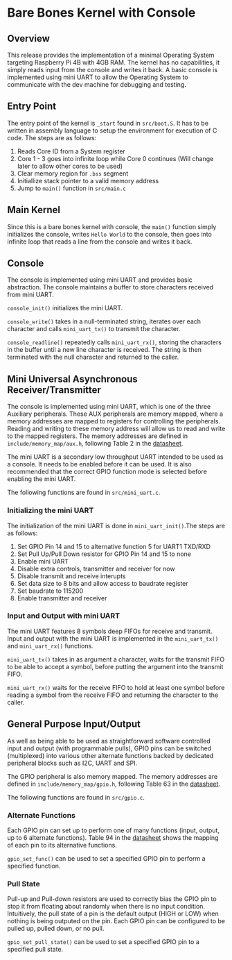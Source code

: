 # Bare Bones Kernel with Console

## Overview
This release provides the implementation of a minimal Operating System targeting Raspberry Pi 4B with 4GB RAM.
The kernel has no capabilities, it simply reads input from the console and writes it back.
A basic console is implemented using mini UART to allow the Operating System to communicate with the dev machine for debugging and testing.

## Entry Point
The entry point of the kernel is `_start` found in `src/boot.S`. It has to be written in assembly language to setup the environment for execution of C code.
The steps are as follows:

1. Reads Core ID from a System register
1. Core 1 - 3 goes into infinite loop while Core 0 continues (Will change later to allow other cores to be used)
1. Clear memory region for `.bss` segment
1. Initiallize stack pointer to a valid memory address
1. Jump to `main()` function in `src/main.c` 

## Main Kernel
Since this is a bare bones kernel with console, the `main()` function simply initializes the console, writes `Hello World` to the console, then goes into infinite loop that reads a line from the console and writes it back.

## Console
The console is implemented using mini UART and provides basic abstraction. The console maintains a buffer to store characters received from mini UART.

`console_init()` initializes the mini UART.

`console_write()` takes in a null-terminated string, iterates over each character and calls `mini_uart_tx()` to transmit the character. 

`console_readline()` repeatedly calls `mini_uart_rx()`, storing the characters in the buffer until a new line character is received. The string is then terminated with the null character and returned to the caller.

## Mini Universal Asynchronous Receiver/Transmitter
The console is implemented using mini UART, which is one of the three Auxiliary peripherals. These AUX peripherals are memory mapped,  where a memory addresses are mapped to registers for controlling the peripherals. Reading and writing to these memory address will allow us to read and write to the mapped registers. The memory addresses are defined in `include/memory_map/aux.h`, following Table 2 in the [datasheet](https://datasheets.raspberrypi.com/bcm2711/bcm2711-peripherals.pdf). 

The mini UART is a secondary low throughput UART intended to be used as a console. It needs to be enabled before it can be used. It is also recommended that the correct GPIO function mode is selected before enabling the mini UART.

The following functions are found in `src/mini_uart.c`.

### Initializing the mini UART 
The initialization of the mini UART is done in `mini_uart_init()`.The steps are as follows:

1. Set GPIO Pin 14 and 15 to alternative function 5 for UART1 TXD/RXD
1. Set Pull Up/Pull Down resistor for GPIO Pin 14 and 15 to none
1. Enable mini UART
1. Disable extra controls, transmitter and receiver for now
1. Disable transmit and receive interupts 
1. Set data size to 8 bits and allow access to baudrate register
1. Set baudrate to 115200
1. Enable transmitter and receiver

### Input and Output with mini UART 
The mini UART features 8 symbols deep FIFOs for receive and transmit. Input and output with the mini UART is implemented in the `mini_uart_tx()` and `mini_uart_rx()` functions.

`mini_uart_tx()` takes in as argument a character, waits for the transmit FIFO to be able to accept a symbol, before putting the argument into the transmit FIFO.

`mini_uart_rx()` waits for the receive FIFO to hold at least one symbol before reading a symbol from the receive FIFO and returning the character to the caller.

## General Purpose Input/Output
As well as being able to be used as straightforward software controlled input and output (with programmable pulls), GPIO pins can be switched (multiplexed) into various other alternate functions backed by dedicated peripheral blocks such as I2C, UART and SPI.

The GPIO peripheral is also memory mapped. The memory addresses are defined in `include/memory_map/gpio.h`, following Table 63 in the [datasheet](https://datasheets.raspberrypi.com/bcm2711/bcm2711-peripherals.pdf).

The following functions are found in `src/gpio.c`.

### Alternate Functions
Each GPIO pin can set up to perform one of many functions (input, output, up to 6 alternate functions). Table 94 in the [datasheet](https://datasheets.raspberrypi.com/bcm2711/bcm2711-peripherals.pdf) shows the mapping of each pin to its alternative functions. 

`gpio_set_func()` can be used to set a specified GPIO pin to perform a specified function.

### Pull State

Pull-up and Pull-down resistors are used to correctly bias the GPIO pin to stop it from floating about randomly when there is no input condition. Intuitively, the pull state of a pin is the default output (HIGH or LOW) when nothing is being outputed on the pin. Each GPIO pin can be configured to be pulled up, pulled down, or no pull.

`gpio_set_pull_state()` can be used to set a specified GPIO pin to a specified pull state.